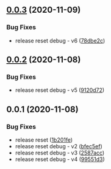 ## [0.0.3](https://github.com/mists-aside/nestjs-metrics/compare/0.0.2...0.0.3) (2020-11-09)


### Bug Fixes

* release reset debug - v6 ([78dbe2c](https://github.com/mists-aside/nestjs-metrics/commit/78dbe2c2b42e4eb097c13b764b4f4cf290cdcaeb))

## [0.0.2](https://github.com/mists-aside/nestjs-metrics/compare/0.0.1...0.0.2) (2020-11-08)


### Bug Fixes

* release reset debug - v5 ([9120d72](https://github.com/mists-aside/nestjs-metrics/commit/9120d723475a3eccea91621d76c30a7d9d85e9bc))

## 0.0.1 (2020-11-08)


### Bug Fixes

* release reset ([1b201fe](https://github.com/mists-aside/nestjs-metrics/commit/1b201fe09ae4951ef001102b1263da7c0d9b7466))
* release reset debug - v2 ([bfec5ef](https://github.com/mists-aside/nestjs-metrics/commit/bfec5efd51ac308e1fff310b8dff4315bb19b35e))
* release reset debug - v3 ([2587acc](https://github.com/mists-aside/nestjs-metrics/commit/2587accb49e7dd01fd6c442db962f63542053a53))
* release reset debug - v4 ([99551d3](https://github.com/mists-aside/nestjs-metrics/commit/99551d313d82e68c211bf539811b349ede090e99))

